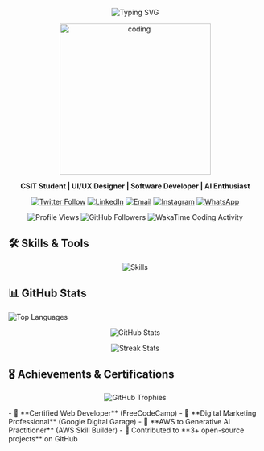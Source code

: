 <p align="center">
  <img src="https://readme-typing-svg.demolab.com?font=Fira+Code&pause=1000&color=F7768E&center=true&vCenter=true&width=500&lines=Hello%2C+I'm+Nishchal+from+Dharan%2C+Nepal;CSIT+Student+%7C+4th+Year;UI%2FUX+Intern+at+CodeIT;Freelancer+%7C+Designer+%7C+Tech+Enthusiast" alt="Typing SVG" />
</p>
<p align="center">
  <img src="https://gifdb.com/images/high/animated-man-computer-coding-nae6mec378lsg1i3.gif" alt="coding" width="300"/>
</p>
<p align="center">
  <strong>CSIT Student | UI/UX Designer | Software Developer | AI Enthusiast</strong>
</p>
<p align="center">
  <a href="https://twitter.com/sthanishchal"><img src="https://img.shields.io/twitter/follow/sthanishchal?logo=twitter&style=for-the-badge" alt="Twitter Follow"></a>
  <a href="https://www.linkedin.com/in/sthanishchal/"><img src="https://img.shields.io/badge/LinkedIn-0A66C2?style=for-the-badge&logo=linkedin&logoColor=white" alt="LinkedIn"></a>
  <a href="mailto:nshresthaofficial@gmail.com"><img src="https://img.shields.io/badge/Email-nshresthaofficial@gmail.com-D14836?style=for-the-badge&logo=gmail" alt="Email"></a>
  <a href="https://www.instagram.com/sthanishchal"><img src="https://img.shields.io/badge/Instagram-E4405F?style=for-the-badge&logo=instagram&logoColor=white" alt="Instagram"></a>
  <a href="https://wa.me/9779812311177"><img src="https://img.shields.io/badge/WhatsApp-25D366?style=for-the-badge&logo=whatsapp&logoColor=white" alt="WhatsApp"></a>
</p>
<p align="center">
  <img src="https://komarev.com/ghpvc/?username=sthanishchal&label=Profile%20Views&color=0e75b6&style=flat" alt="Profile Views" />
  <img src="https://img.shields.io/github/followers/sthanishchal?label=Follow&style=social" alt="GitHub Followers" />
  <img src="https://wakatime.com/badge/user/sthanishchal.svg" alt="WakaTime Coding Activity" />
</p>

## 🛠️ Skills & Tools
<p align="center">
  <img src="https://skillicons.dev/icons?i=html,css,js,react,tailwind,figma,github,git,vscode,cpp,python,aws,firebase,nodejs" alt="Skills" />
</p>

## 📊 GitHub Stats
<p align="left">
  <img src="https://github-readme-stats.vercel.app/api/top-langs?username=sthanishchal&show_icons=true&locale=en&layout=compact&theme=default&hide_border=true" alt="Top Languages" />
</p>
<p align="center">
  <img src="https://github-readme-stats.vercel.app/api?username=sthanishchal&show_icons=true&locale=en&theme=default&hide_border=true" alt="GitHub Stats" />
</p>
<p align="center">
  <img src="https://streak-stats.demolab.com?user=sthanishchal&theme=default&hide_border=true" alt="Streak Stats" />
</p>

## 🎖️ Achievements & Certifications
<p align="center">
  <img src="https://github-profile-trophy.vercel.app?username=sthanishchal&theme=default&no-frame=true&margin-w=10" alt="GitHub Trophies" />
</p>
- 🏅 **Certified Web Developer** (FreeCodeCamp)
- 🏅 **Digital Marketing Professional** (Google Digital Garage)
- 🏅 **AWS to Generative AI Practitioner** (AWS Skill Builder)
- 🌟 Contributed to **3+ open-source projects** on GitHub
